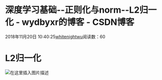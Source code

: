 # 深度学习基础--正则化与norm--L2归一化 - wydbyxr的博客 - CSDN博客
2018年11月20日 10:40:25[whitenightwu](https://me.csdn.net/wydbyxr)阅读数：60
# L2归一化
![在这里插入图片描述](https://img-blog.csdnimg.cn/2018112010401359.png)
